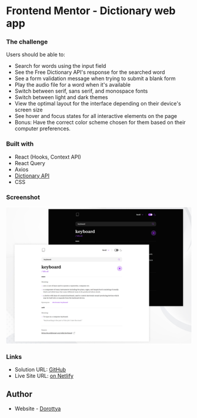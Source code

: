# Frontend Mentor - Dictionary web app

### The challenge

Users should be able to:

- Search for words using the input field
- See the Free Dictionary API's response for the searched word
- See a form validation message when trying to submit a blank form
- Play the audio file for a word when it's available
- Switch between serif, sans serif, and monospace fonts
- Switch between light and dark themes
- View the optimal layout for the interface depending on their device's screen size
- See hover and focus states for all interactive elements on the page
- Bonus: Have the correct color scheme chosen for them based on their computer preferences.

### Built with

- React (Hooks, Context API)
- React Query
- Axios
- [Dictionary API](https://dictionaryapi.dev/)
- CSS

### Screenshot

![](./desktop-preview.png)

### Links

- Solution URL: [GitHub](https://github.com/DorottyaB/dictionary-web-app)
- Live Site URL: [on Netlify](https://dictionary-dorottyab.netlify.app/)

## Author

- Website - [Dorottya](https://github.com/DorottyaB)
